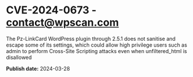 # CVE-2024-0673 - contact@wpscan.com

The Pz-LinkCard WordPress plugin through 2.5.1 does not sanitise and escape some of its settings, which could allow high privilege users such as admin to perform Cross-Site Scripting attacks even when unfiltered_html is disallowed

**Publish date:** 2024-03-28
